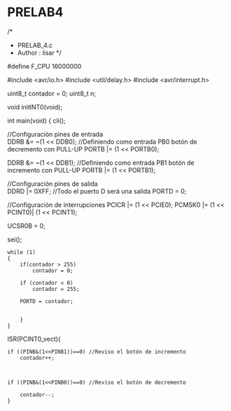 # PRELAB4
/*
 * PRELAB_4.c
 * Author : lisar
 */ 

#define F_CPU 16000000


#include <avr/io.h>
#include <util/delay.h>
#include <avr/interrupt.h>


uint8_t contador = 0;
uint8_t n;



void initINT0(void);


int main(void)
{
   cli();


   
   //Configuración pines de entrada	  
   DDRB &= ~(1 << DDB0); //Definiendo como entrada PB0 botón de decremento con PULL-UP
   PORTB |= (1 << PORTB0);
   
  
   DDRB &= ~(1 << DDB1); //Definiendo como entrada PB1 botón de incremento con PULL-UP
   PORTB |= (1 << PORTB1);
   
   
   //Configuración pines de salida      
   DDRD |= 0XFF;  //Todo el puerto D será una salida
   PORTD = 0;
   
   //Configuración de interrupciones 
   PCICR |= (1 << PCIE0);
   PCMSK0 |= (1 << PCINT0)| (1 << PCINT1);
   

   UCSR0B = 0;

   sei();
   
    while (1) 
    {
		if(contador > 255)
			contador = 0;
			
		if (contador < 0)
			contador = 255; 
			
		PORTD = contador;
		
			
		}
	}


ISR(PCINT0_vect){
	
	
	if ((PINB&(1<<PINB1))==0) //Reviso el botón de incremento
		contador++;
		

				 
    if ((PINB&(1<<PINB0))==0) //Reviso el botón de decremento

		contador--;
	}



